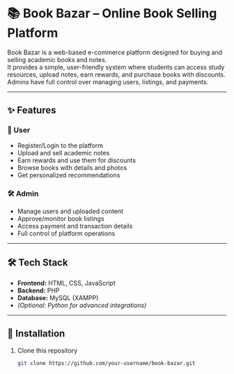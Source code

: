 # 📚 Book Bazar – Online Book Selling Platform

Book Bazar is a web-based e-commerce platform designed for buying and selling academic books and notes.  
It provides a simple, user-friendly system where students can access study resources, upload notes, earn rewards, and purchase books with discounts.  
Admins have full control over managing users, listings, and payments.

---

## ✨ Features

### 👤 User
- Register/Login to the platform  
- Upload and sell academic notes  
- Earn rewards and use them for discounts  
- Browse books with details and photos  
- Get personalized recommendations  

### 🛠️ Admin
- Manage users and uploaded content  
- Approve/monitor book listings  
- Access payment and transaction details  
- Full control of platform operations  

---

## 🛠️ Tech Stack
- **Frontend:** HTML, CSS, JavaScript  
- **Backend:** PHP  
- **Database:** MySQL (XAMPP)  
- *(Optional: Python for advanced integrations)*  

---

## 🚀 Installation

1. Clone this repository  
   ```bash
   git clone https://github.com/your-username/book-bazar.git
